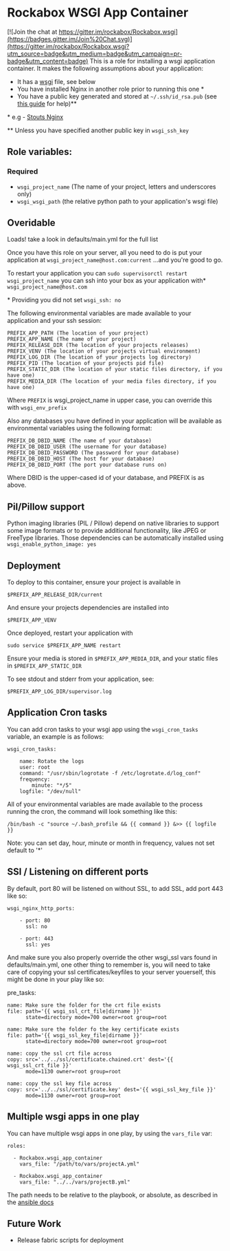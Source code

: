 # Rockabox WSGI App Container

[![Join the chat at https://gitter.im/rockabox/Rockabox.wsgi](https://badges.gitter.im/Join%20Chat.svg)](https://gitter.im/rockabox/Rockabox.wsgi?utm_source=badge&utm_medium=badge&utm_campaign=pr-badge&utm_content=badge)
This is a role for installing a wsgi application container. It makes the
following assumptions about your application:

* It has a [wsgi](http://wsgi.readthedocs.org/en/latest/) file, see below
* You have installed Nginx in another role prior to running this one \*
* You have a public key generated and stored at `~/.ssh/id_rsa.pub`
(see [this guide](https://help.github.com/articles/generating-ssh-keys/) for help)**

\* e.g - [Stouts Nginx](https://galaxy.ansible.com/list#/roles/854)

\*\* Unless you have specified another public key in `wsgi_ssh_key`

## Role variables:

### Required
* `wsgi_project_name` (The name of your project, letters and underscores only)
* `wsgi_wsgi_path` (the relative python path to your application's wsgi file)

## Overidable
Loads! take a look in defaults/main.yml for the full list

Once you have this role on your server, all you need to do is put your
application at `wsgi_project_name@host.com:current` ...and you're good to go.

To restart your application you can `sudo supervisorctl restart wsgi_project_name`
you can ssh into your box as your application with\* `wsgi_project_name@host.com`

\* Providing you did not set `wsgi_ssh: no`

The following environmental variables are made available to your application
and your ssh session:

    PREFIX_APP_PATH (The location of your project)
    PREFIX_APP_NAME (The name of your project)
    PREFIX_RELEASE_DIR (The location of your projects releases)
    PREFIX_VENV (The location of your projects virtual environment)
    PREFIX_LOG_DIR (The location of your projects log directory)
    PREFIX_PID (The location of your projects pid file)
    PREFIX_STATIC_DIR (The location of your static files directory, if you have one)
    PREFIX_MEDIA_DIR (The location of your media files directory, if you have one)

Where `PREFIX` is wsgi\_project\_name in upper case, you can override this
with `wsgi_env_prefix`

Also any databases you have defined in your application will be available as
environmental variables using the following format:

    PREFIX_DB_DBID_NAME (The name of your database)
    PREFIX_DB_DBID_USER (The username for your database)
    PREFIX_DB_DBID_PASSWORD (The password for your database)
    PREFIX_DB_DBID_HOST (The host for your database)
    PREFIX_DB_DBID_PORT (The port your database runs on)

Where DBID is the upper-cased id of your database, and PREFIX is as above.

## Pil/Pillow support

Python imaging libraries (PIL / Pillow) depend on native libraries to support
some image formats or to provide additional functionality, like JPEG or FreeType
libraries. Those dependencies can be automatically installed using `wsgi_enable_python_image: yes`

## Deployment
To deploy to this container, ensure your project is available in

    $PREFIX_APP_RELEASE_DIR/current

And ensure your projects dependencies are installed into

    $PREFIX_APP_VENV

Once deployed, restart your application with

    sudo service $PREFIX_APP_NAME restart

Ensure your media is stored in `$PREFIX_APP_MEDIA_DIR`, and your
static files in `$PREFIX_APP_STATIC_DIR`

To see stdout and stderr from your application, see:

    $PREFIX_APP_LOG_DIR/supervisor.log

## Application Cron tasks

You can add cron tasks to your wsgi app using the `wsgi_cron_tasks` variable,
an example is as follows:

    wsgi_cron_tasks:

        name: Rotate the logs
        user: root
        command: "/usr/sbin/logrotate -f /etc/logrotate.d/log_conf"
        frequency:
            minute: "*/5"
        logfile: "/dev/null"

All of your environmental variables are made available to the process running
the cron, the command will look something like this:

    /bin/bash -c "source ~/.bash_profile && {{ command }} &>> {{ logfile }}

Note: you can set day, hour, minute or month in frequency, values not set
default to '\*'

## SSl / Listening on different ports
By default, port 80 will be listened on without SSL, to add SSL, add port 443
like so:

    wsgi_nginx_http_ports:

        - port: 80
          ssl: no

        - port: 443
          ssl: yes

And make sure you also properly override the other wsgi_ssl vars found in
defaults/main.yml, one other thing to remember is, you will need to take care
of copying your ssl certificates/keyfiles to your server youerself, this might
be done in your play like so:

  pre_tasks:

    name: Make sure the folder for the crt file exists
    file: path='{{ wsgi_ssl_crt_file|dirname }}'
          state=directory mode=700 owner=root group=root

    name: Make sure the folder fo the key certificate exists
    file: path='{{ wsgi_ssl_key_file|dirname }}'
          state=directory mode=700 owner=root group=root

    name: copy the ssl crt file across
    copy: src='../../ssl/certificate.chained.crt' dest='{{ wsgi_ssl_crt_file }}'
          mode=1130 owner=root group=root

    name: copy the ssl key file across
    copy: src='../../ssl/certificate.key' dest='{{ wsgi_ssl_key_file }}'
          mode=1130 owner=root group=root


## Multiple wsgi apps in one play

You can have multiple wsgi apps in one play, by using the `vars_file` var:

    roles:

      - Rockabox.wsgi_app_container
        vars_file: "/path/to/vars/projectA.yml"

      - Rockabox.wsgi_app_container
        vars_file: "../../vars/projectB.yml"

The path needs to be relative to the playbook, or absolute, as described in
the [ansible docs](http://docs.ansible.com/include_vars_module.html#options)

## Future Work

- Release fabric scripts for deployment

